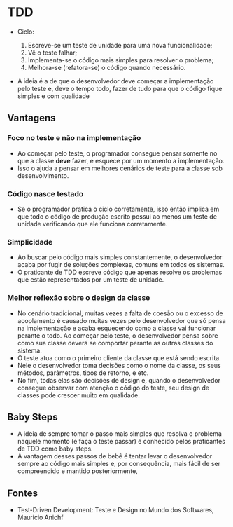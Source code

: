 # TDD

- Ciclo:

  1. Escreve-se um teste de unidade para uma nova funcionalidade;
  1. Vê o teste falhar;
  1. Implementa-se o código mais simples para resolver o problema;
  1. Melhora-se (refatora-se) o código quando necessário.

- A ideia é a de que o desenvolvedor deve começar a implementação pelo teste e, deve o tempo todo, fazer de tudo para que o código fique simples e com qualidade

## Vantagens

### Foco no teste e não na implementação

- Ao começar pelo teste, o programador consegue pensar somente no que a classe **deve** fazer, e esquece por um momento a implementação.
- Isso o ajuda a pensar em melhores cenários de teste para a classe sob desenvolvimento.

### Código nasce testado

- Se o programador pratica o ciclo corretamente, isso então implica em que todo o código de produção escrito possui ao menos um teste de unidade verificando que ele funciona corretamente.

### Simplicidade

- Ao buscar pelo código mais simples constantemente, o desenvolvedor acaba por fugir de soluções complexas, comuns em todos os sistemas.
- O praticante de TDD escreve código que apenas resolve os problemas que estão representados por um teste de unidade.

### Melhor reflexão sobre o design da classe

- No cenário tradicional, muitas vezes a falta de coesão ou o excesso de acoplamento é causado muitas vezes pelo desenvolvedor que só pensa na implementação e acaba esquecendo como a classe vai funcionar perante o todo. Ao começar pelo teste, o desenvolvedor pensa sobre como sua classe deverá se comportar perante as outras classes do sistema.
- O teste atua como o primeiro cliente da classe que está sendo escrita.
- Nele o desenvolvedor toma decisões como o nome da classe, os seus métodos, parâmetros, tipos de retorno, e etc.
- No fim, todas elas são decisões de design e, quando o desenvolvedor consegue observar com atenção o código do teste, seu design de classes pode crescer muito em qualidade.

## Baby Steps

- A ideia de sempre tomar o passo mais simples que resolva o problema naquele momento (e faça o teste passar) é conhecido pelos praticantes de TDD como baby steps.
- A vantagem desses passos de bebê é tentar levar o desenvolvedor sempre ao código mais simples e, por consequência, mais fácil de ser compreendido e mantido posteriormente,

## Fontes

- Test-Driven Development: Teste e Design no Mundo dos Softwares, Mauricio Anichf
